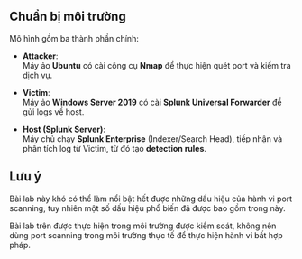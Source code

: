 ## Chuẩn bị môi trường

Mô hình gồm ba thành phần chính:

- **Attacker**:  
  Máy ảo **Ubuntu** có cài công cụ **Nmap** để thực hiện quét port và kiểm tra dịch vụ.

- **Victim**:  
  Máy ảo **Windows Server 2019** có cài **Splunk Universal Forwarder** để gửi logs về host.

- **Host (Splunk Server)**:  
  Máy chủ chạy **Splunk Enterprise** (Indexer/Search Head), tiếp nhận và phân tích log từ Victim, từ đó tạo **detection rules**.

## Lưu ý
Bài lab này khó có thể làm nổi bật hết được những dấu hiệu của hành vi port scanning, tuy nhiên một số dấu hiệu phổ biến đã được bao gồm trong này.

Bài lab trên được thực hiện trong môi trường được kiểm soát, không nên dùng port scanning trong môi trường thực tế để thực hiện hành vi bất hợp pháp.
